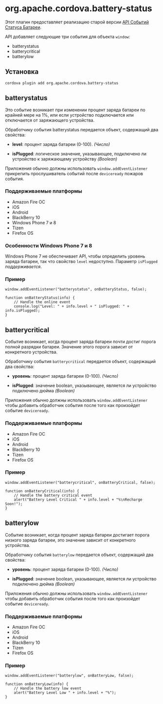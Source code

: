 <!---
    Licensed to the Apache Software Foundation (ASF) under one
    or more contributor license agreements.  See the NOTICE file
    distributed with this work for additional information
    regarding copyright ownership.  The ASF licenses this file
    to you under the Apache License, Version 2.0 (the
    "License"); you may not use this file except in compliance
    with the License.  You may obtain a copy of the License at

      http://www.apache.org/licenses/LICENSE-2.0

    Unless required by applicable law or agreed to in writing,
    software distributed under the License is distributed on an
    "AS IS" BASIS, WITHOUT WARRANTIES OR CONDITIONS OF ANY
    KIND, either express or implied.  See the License for the
    specific language governing permissions and limitations
    under the License.
-->

# org.apache.cordova.battery-status

Этот плагин предоставляет реализацию старой версии [API Событий Статуса Батареи][1].

 [1]: http://www.w3.org/TR/2011/WD-battery-status-20110915/

API добавляет следующие три события для объекта `window`:

*   batterystatus
*   batterycritical
*   batterylow

## Установка

    cordova plugin add org.apache.cordova.battery-status
    

## batterystatus

Это событие возникает при изменении процент заряда батареи по крайней мере на 1%, или если устройство подключается или отключается от заряжающего устройства.

Обработчику события batterystatus передается объект, содержащий два свойства:

*   **level**: процент заряда батареи (0-100). *(Число)*

*   **isPlugged**: логическое значение, указывающее, подключено ли устройство к заряжающему устройству *(Boolean)*

Приложения обычно должны использовать `window.addEventListener` прикрепить прослушиватель событий после `deviceready` пожаров события.

### Поддерживаемые платформы

*   Amazon Fire ОС
*   iOS
*   Android
*   BlackBerry 10
*   Windows Phone 7 и 8
*   Tizen
*   Firefox OS

### Особенности Windows Phone 7 и 8

Windows Phone 7 не обеспечивает API, чтобы определить уровень заряда батареи, так что свойство `level` недоступно. Параметр `isPlugged` *поддерживается*.

### Пример

    window.addEventListener("batterystatus", onBatteryStatus, false);
    
    function onBatteryStatus(info) {
        // Handle the online event
        console.log("Level: " + info.level + " isPlugged: " + info.isPlugged);
    }
    

## batterycritical

Событие возникает, когда процент заряда батареи почти достиг порога полной разрядки батареи. Значение этого порога зависит от конкретного устройства.

Обработчику события `batterycritical` передается объект, содержащий два свойства:

*   **уровень**: процент заряда батареи (0-100). *(Число)*

*   **isPlugged**: значение boolean, указывающее, является ли устройство подключено дюйма *(Boolean)*

Приложения обычно должны использовать `window.addEventListener` чтобы добавить обработчик события после того как произойдет событие `deviceready`.

### Поддерживаемые платформы

*   Amazon Fire ОС
*   iOS
*   Android
*   BlackBerry 10
*   Tizen
*   Firefox OS

### Пример

    window.addEventListener("batterycritical", onBatteryCritical, false);
    
    function onBatteryCritical(info) {
        // Handle the battery critical event
        alert("Battery Level Critical " + info.level + "%\nRecharge Soon!");
    }
    

## batterylow

Событие возникает, когда процент заряда батареи достигает порога низкого заряда батареи, это значение зависит от конкретного устройства.

Обработчику события `batterylow` передается объект, содержащий два свойства:

*   **уровень**: процент заряда батареи (0-100). *(Число)*

*   **isPlugged**: значение boolean, указывающее, является ли устройство подключено дюйма *(Boolean)*

Приложения обычно должны использовать `window.addEventListener` чтобы добавить обработчик события после того как произойдет событие `deviceready`.

### Поддерживаемые платформы

*   Amazon Fire ОС
*   iOS
*   Android
*   BlackBerry 10
*   Tizen
*   Firefox OS

### Пример

    window.addEventListener("batterylow", onBatteryLow, false);
    
    function onBatteryLow(info) {
        // Handle the battery low event
        alert("Battery Level Low " + info.level + "%");
    }